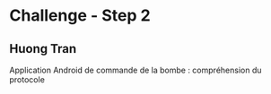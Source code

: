 # Challenge - Step 2
## Huong Tran
Application Android de commande de la bombe : compréhension du protocole
